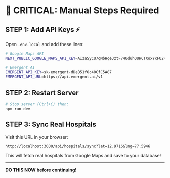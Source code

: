 # 🔧 CRITICAL: Manual Steps Required

## STEP 1: Add API Keys ⚡

Open `.env.local` and add these lines:

```bash
# Google Maps API
NEXT_PUBLIC_GOOGLE_MAPS_API_KEY=AIzaSyCU7qMbHqeJztF74UduhOUHCTXoxYxFU24

# Emergent AI  
EMERGENT_API_KEY=sk-emergent-dDeB51fOc40CfC5A87
EMERGENT_API_URL=https://api.emergent.ai/v1
```

## STEP 2: Restart Server

```bash
# Stop server (Ctrl+C) then:
npm run dev
```

## STEP 3: Sync Real Hospitals

Visit this URL in your browser:
```
http://localhost:3000/api/hospitals/sync?lat=12.9716&lng=77.5946
```

This will fetch real hospitals from Google Maps and save to your database!

---

**DO THIS NOW before 
continuing!**
